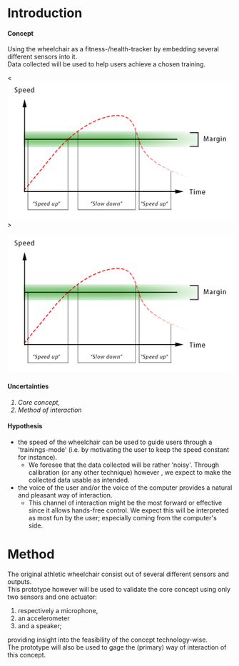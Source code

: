 <!DOCTYPE html>
<html>
<body>

<h1><b>Introduction</h1></b>
<h4>Concept</h4>
<p>
Using the wheelchair as a fitness-/health-tracker by embedding several different
sensors into it. <br>
Data collected will be used to help users achieve a chosen training.
</p>

<![One of the training-modes: Constant speed](Images\speedTime.png)>

<img src="Images\speedTime.png" alt="One of the training-modes: Constant speed">

<h4>Uncertainties</h4>
<p><i><ol>
  <li>Core concept,<br></li>
  <li>Method of interaction</li>
</i></ol></p>

<h4>Hypothesis</h4>
<ul><p>
  <li>the speed of the wheelchair can be used to guide users through a
  'trainings-mode' (i.e. by motivating the user to keep the speed constant for
  instance).
  <ul>
    <li>We foresee that the data collected will be rather 'noisy'. Through
    calibration (or any other technique) however , we expect to make the
    collected data usable as intended.</li>
  </ul>
  <li>the voice of the user and/or the voice of the computer provides a natural
  and pleasant way of interaction.
  <ul>
    <li>This channel of interaction might be the most forward or effective since
    it allows hands-free control. We expect this will be interpreted as most fun
    by the user; especially coming from the computer's side.</li>
  </ul>
</ul></p>


<h1><b>Method</h1></b>
<p>
The original athletic wheelchair consist out of several different sensors and
outputs.<br>
This prototype however will be used to validate the core concept using only two
sensors and one actuator: <br>
<ol>
  <li>respectively a microphone,</li>
  <li>an accelerometer </li>
  <li>and a speaker; </li>
</ol>
providing insight into the feasibility of the concept technology-wise. <br>
The prototype will also be used to gage the (primary) way of interaction of
this concept.</p>

</body>
</html>
